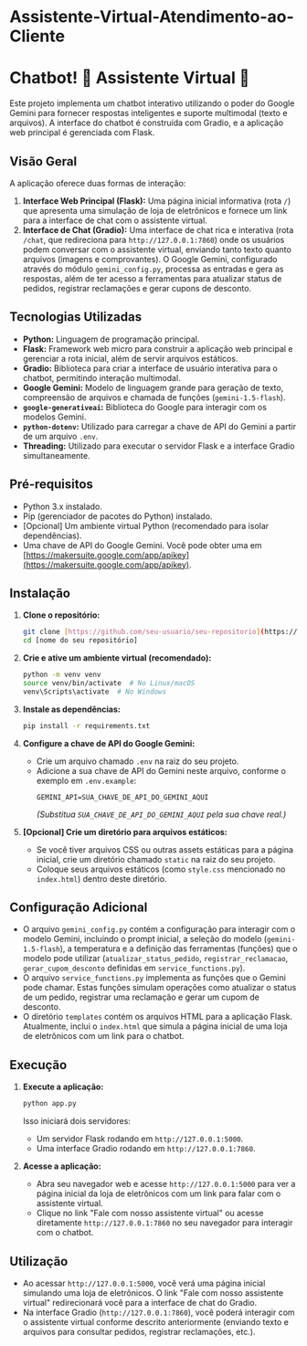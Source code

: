 # Assistente-Virtual-Atendimento-ao-Cliente

# Chatbot! 💬 Assistente Virtual 💬

Este projeto implementa um chatbot interativo utilizando o poder do Google Gemini para fornecer respostas inteligentes e suporte multimodal (texto e arquivos). A interface do chatbot é construída com Gradio, e a aplicação web principal é gerenciada com Flask.

## Visão Geral

A aplicação oferece duas formas de interação:

1.  **Interface Web Principal (Flask):** Uma página inicial informativa (rota `/`) que apresenta uma simulação de loja de eletrônicos e fornece um link para a interface de chat com o assistente virtual.
2.  **Interface de Chat (Gradio):** Uma interface de chat rica e interativa (rota `/chat`, que redireciona para `http://127.0.0.1:7860`) onde os usuários podem conversar com o assistente virtual, enviando tanto texto quanto arquivos (imagens e comprovantes). O Google Gemini, configurado através do módulo `gemini_config.py`, processa as entradas e gera as respostas, além de ter acesso a ferramentas para atualizar status de pedidos, registrar reclamações e gerar cupons de desconto.

## Tecnologias Utilizadas

* **Python:** Linguagem de programação principal.
* **Flask:** Framework web micro para construir a aplicação web principal e gerenciar a rota inicial, além de servir arquivos estáticos.
* **Gradio:** Biblioteca para criar a interface de usuário interativa para o chatbot, permitindo interação multimodal.
* **Google Gemini:** Modelo de linguagem grande para geração de texto, compreensão de arquivos e chamada de funções (`gemini-1.5-flash`).
* **`google-generativeai`:** Biblioteca do Google para interagir com os modelos Gemini.
* **`python-dotenv`:** Utilizado para carregar a chave de API do Gemini a partir de um arquivo `.env`.
* **Threading:** Utilizado para executar o servidor Flask e a interface Gradio simultaneamente.

## Pré-requisitos

* Python 3.x instalado.
* Pip (gerenciador de pacotes do Python) instalado.
* [Opcional] Um ambiente virtual Python (recomendado para isolar dependências).
* Uma chave de API do Google Gemini. Você pode obter uma em [https://makersuite.google.com/app/apikey](https://makersuite.google.com/app/apikey).

## Instalação

1.  **Clone o repositório:**
    ```bash
    git clone [https://github.com/seu-usuario/seu-repositorio](https://www.google.com/search?q=https://github.com/seu-usuario/seu-repositorio) # Substitua pelo link do seu repositório
    cd [nome do seu repositório]
    ```

2.  **Crie e ative um ambiente virtual (recomendado):**
    ```bash
    python -m venv venv
    source venv/bin/activate  # No Linux/macOS
    venv\Scripts\activate  # No Windows
    ```

3.  **Instale as dependências:**
    ```bash
    pip install -r requirements.txt
    ```

4.  **Configure a chave de API do Google Gemini:**
    * Crie um arquivo chamado `.env` na raiz do seu projeto.
    * Adicione a sua chave de API do Gemini neste arquivo, conforme o exemplo em `.env.example`:
        ```
        GEMINI_API=SUA_CHAVE_DE_API_DO_GEMINI_AQUI
        ```
        *(Substitua `SUA_CHAVE_DE_API_DO_GEMINI_AQUI` pela sua chave real.)*

5.  **[Opcional] Crie um diretório para arquivos estáticos:**
    * Se você tiver arquivos CSS ou outras assets estáticas para a página inicial, crie um diretório chamado `static` na raiz do seu projeto.
    * Coloque seus arquivos estáticos (como `style.css` mencionado no `index.html`) dentro deste diretório.

## Configuração Adicional

* O arquivo `gemini_config.py` contém a configuração para interagir com o modelo Gemini, incluindo o prompt inicial, a seleção do modelo (`gemini-1.5-flash`), a temperatura e a definição das ferramentas (funções) que o modelo pode utilizar (`atualizar_status_pedido`, `registrar_reclamacao`, `gerar_cupom_desconto` definidas em `service_functions.py`).
* O arquivo `service_functions.py` implementa as funções que o Gemini pode chamar. Estas funções simulam operações como atualizar o status de um pedido, registrar uma reclamação e gerar um cupom de desconto.
* O diretório `templates` contém os arquivos HTML para a aplicação Flask. Atualmente, inclui o `index.html` que simula a página inicial de uma loja de eletrônicos com um link para o chatbot.

## Execução

1.  **Execute a aplicação:**
    ```bash
    python app.py
    ```
    Isso iniciará dois servidores:
    * Um servidor Flask rodando em `http://127.0.0.1:5000`.
    * Uma interface Gradio rodando em `http://127.0.0.1:7860`.

2.  **Acesse a aplicação:**
    * Abra seu navegador web e acesse `http://127.0.0.1:5000` para ver a página inicial da loja de eletrônicos com um link para falar com o assistente virtual.
    * Clique no link "Fale com nosso assistente virtual" ou acesse diretamente `http://127.0.0.1:7860` no seu navegador para interagir com o chatbot.

## Utilização

* Ao acessar `http://127.0.0.1:5000`, você verá uma página inicial simulando uma loja de eletrônicos. O link "Fale com nosso assistente virtual" redirecionará você para a interface de chat do Gradio.
* Na interface Gradio (`http://127.0.0.1:7860`), você poderá interagir com o assistente virtual conforme descrito anteriormente (enviando texto e arquivos para consultar pedidos, registrar reclamações, etc.).
